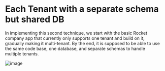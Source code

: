 # Each Tenant with a separate schema but shared DB

In implementing this second technique, we start with the basic Rocket company app that currently only supports one tenant and build on it, gradually making it multi-tenant. 
By the end, it is supposed to be able to use the same code base, one database, and separate schemas to handle multiple tenants.

![image](https://github.com/Sajeyks/Educative-multitenancy-2/assets/47979791/4afca780-f3b9-4179-937b-13b210818a0f)
